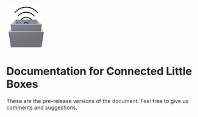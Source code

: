 ![Configuration host address](images/smallLogo.png)
# Documentation for Connected Little Boxes

These are the pre-release versions of the document. Feel free to give us comments and suggestions.